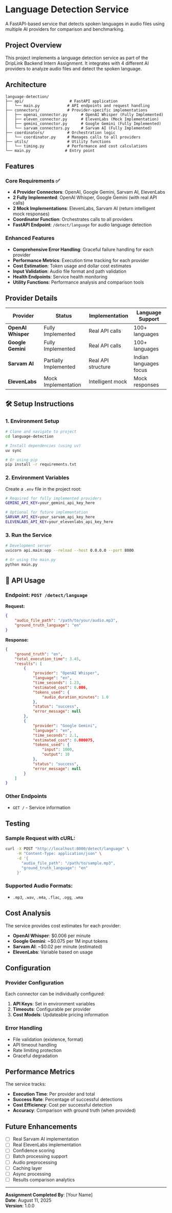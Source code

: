 # Language Detection Service

A FastAPI-based service that detects spoken languages in audio files using multiple AI providers for comparison and benchmarking.

## Project Overview

This project implements a language detection service as part of the DripLink Backend Intern Assignment. It integrates with 4 different AI providers to analyze audio files and detect the spoken language.

##  Architecture

```
language-detection/
├── api/                    # FastAPI application
│   └── main.py            # API endpoints and request handling
├── connectors/            # Provider-specific implementations
│   ├── openai_connector.py      # OpenAI Whisper (Fully Implemented)
│   ├── eleven_connector.py      # ElevenLabs (Mock Implementation)
│   ├── gemini_connector.py      # Google Gemini (Fully Implemented)
│   └── sarvam_connectors.py     # Sarvam AI (Fully Implemented)
├── coordinators/          # Orchestration logic
│   └── coordinator.py     # Manages calls to all providers
├── utils/                 # Utility functions
│   └── timing.py          # Performance and cost calculations
└── main.py               # Entry point
```

##  Features

### Core Requirements ✅
- **4 Provider Connectors**: OpenAI, Google Gemini, Sarvam AI, ElevenLabs
- **2 Fully Implemented**: OpenAI Whisper, Google Gemini (with real API calls)
- **2 Mock Implementations**: ElevenLabs, Sarvam AI (return intelligent mock responses)
- **Coordinator Function**: Orchestrates calls to all providers
- **FastAPI Endpoint**: `/detect/language` for audio language detection

### Enhanced Features
- **Comprehensive Error Handling**: Graceful failure handling for each provider
- **Performance Metrics**: Execution time tracking for each provider
- **Cost Estimation**: Token usage and dollar cost estimates
- **Input Validation**: Audio file format and path validation
- **Health Endpoints**: Service health monitoring
- **Utility Functions**: Performance analysis and comparison tools

##  Provider Details

| Provider | Status | Implementation | Language Support |
|----------|--------|----------------|------------------|
| **OpenAI Whisper** |  Fully Implemented | Real API calls | 100+ languages |
| **Google Gemini** |  Fully Implemented | Real API calls | 100+ languages |
| **Sarvam AI** |  Partially Implemented | Real API structure | Indian languages focus |
| **ElevenLabs** |  Mock Implementation | Intelligent mock | Mock responses |

## 🛠️ Setup Instructions

### 1. Environment Setup
```bash
# Clone and navigate to project
cd language-detection

# Install dependencies (using uv)
uv sync

# Or using pip
pip install -r requirements.txt
```

### 2. Environment Variables
Create a `.env` file in the project root:
```bash
# Required for fully implemented providers
GEMINI_API_KEY=your_gemini_api_key_here

# Optional for future implementation
SARVAM_API_KEY=your_sarvam_api_key_here
ELEVENLABS_API_KEY=your_elevenlabs_api_key_here
```

### 3. Run the Service
```bash
# Development server
uvicorn api.main:app --reload --host 0.0.0.0 --port 8000

# Or using the main.py
python main.py
```

## 📡 API Usage

### Endpoint: `POST /detect/language`

**Request:**
```json
{
    "audio_file_path": "/path/to/your/audio.mp3",
    "ground_truth_language": "en"
}
```

**Response:**
```json
{
    "ground_truth": "en",
    "total_execution_time": 3.45,
    "results": [
        {
            "provider": "OpenAI Whisper",
            "language": "en",
            "time_seconds": 1.23,
            "estimated_cost": 0.006,
            "tokens_used": {
                "audio_duration_minutes": 1.0
            },
            "status": "success",
            "error_message": null
        },
        {
            "provider": "Google Gemini",
            "language": "en",
            "time_seconds": 2.1,
            "estimated_cost": 0.000075,
            "tokens_used": {
                "input": 1000,
                "output": 10
            },
            "status": "success",
            "error_message": null
        }
    ]
}
```

### Other Endpoints
- `GET /` - Service information

##  Testing

### Sample Request with cURL:
```bash
curl -X POST "http://localhost:8000/detect/language" \
     -H "Content-Type: application/json" \
     -d '{
       "audio_file_path": "/path/to/sample.mp3",
       "ground_truth_language": "en"
     }'
```

### Supported Audio Formats:
- `.mp3`, `.wav`, `.m4a`, `.flac`, `.ogg`, `.wma`

##  Cost Analysis

The service provides cost estimates for each provider:

- **OpenAI Whisper**: $0.006 per minute
- **Google Gemini**: ~$0.075 per 1M input tokens
- **Sarvam AI**: ~$0.02 per minute (estimated)
- **ElevenLabs**: Variable based on usage

##  Configuration

### Provider Configuration
Each connector can be individually configured:

1. **API Keys**: Set in environment variables
2. **Timeouts**: Configurable per provider
3. **Cost Models**: Updateable pricing information

### Error Handling
- File validation (existence, format)
- API timeout handling
- Rate limiting protection
- Graceful degradation

##  Performance Metrics

The service tracks:
- **Execution Time**: Per provider and total
- **Success Rate**: Percentage of successful detections
- **Cost Efficiency**: Cost per successful detection
- **Accuracy**: Comparison with ground truth (when provided)

##  Future Enhancements

- [ ] Real Sarvam AI implementation
- [ ] Real ElevenLabs implementation
- [ ] Confidence scoring
- [ ] Batch processing support
- [ ] Audio preprocessing
- [ ] Caching layer
- [ ] Async processing
- [ ] Results comparison analytics

---

**Assignment Completed By**: [Your Name]  
**Date**: August 11, 2025  
**Version**: 1.0.0

